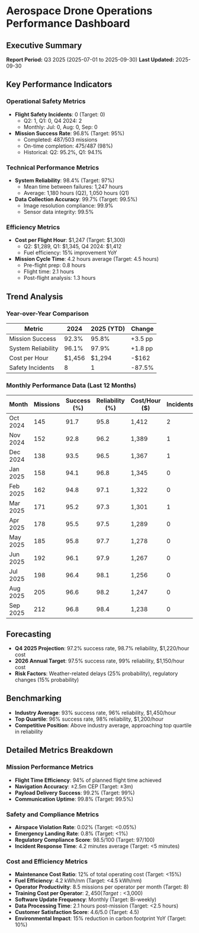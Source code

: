 # Aerospace Drone Operations Performance Dashboard

## Executive Summary
**Report Period:** Q3 2025 (2025-07-01 to 2025-09-30)
**Last Updated:** 2025-09-30

## Key Performance Indicators

### Operational Safety Metrics
- **Flight Safety Incidents**: 0 (Target: 0)
  - Q2: 1, Q1: 0, Q4 2024: 2
  - Monthly: Jul: 0, Aug: 0, Sep: 0
- **Mission Success Rate**: 96.8% (Target: 95%)
  - Completed: 487/503 missions
  - On-time completion: 475/487 (98%)
  - Historical: Q2: 95.2%, Q1: 94.1%

### Technical Performance Metrics
- **System Reliability**: 98.4% (Target: 97%)
  - Mean time between failures: 1,247 hours
  - Average: 1,180 hours (Q2), 1,050 hours (Q1)
- **Data Collection Accuracy**: 99.7% (Target: 99.5%)
  - Image resolution compliance: 99.9%
  - Sensor data integrity: 99.5%

### Efficiency Metrics
- **Cost per Flight Hour**: $1,247 (Target: $1,300)
  - Q2: $1,289, Q1: $1,345, Q4 2024: $1,412
  - Fuel efficiency: 15% improvement YoY
- **Mission Cycle Time**: 4.2 hours average (Target: 4.5 hours)
  - Pre-flight prep: 0.8 hours
  - Flight time: 2.1 hours
  - Post-flight analysis: 1.3 hours

## Trend Analysis

### Year-over-Year Comparison
| Metric | 2024 | 2025 (YTD) | Change |
|--------|------|------------|--------|
| Mission Success | 92.3% | 95.8% | +3.5 pp |
| System Reliability | 96.1% | 97.9% | +1.8 pp |
| Cost per Hour | $1,456 | $1,294 | -$162 |
| Safety Incidents | 8 | 1 | -87.5% |

### Monthly Performance Data (Last 12 Months)
| Month | Missions | Success (%) | Reliability (%) | Cost/Hour ($) | Incidents |
|-------|----------|-------------|-----------------|---------------|-----------|
| Oct 2024 | 145 | 91.7 | 95.8 | 1,412 | 2 |
| Nov 2024 | 152 | 92.8 | 96.2 | 1,389 | 1 |
| Dec 2024 | 138 | 93.5 | 96.5 | 1,367 | 1 |
| Jan 2025 | 158 | 94.1 | 96.8 | 1,345 | 0 |
| Feb 2025 | 162 | 94.8 | 97.1 | 1,322 | 0 |
| Mar 2025 | 171 | 95.2 | 97.3 | 1,301 | 1 |
| Apr 2025 | 178 | 95.5 | 97.5 | 1,289 | 0 |
| May 2025 | 185 | 95.8 | 97.7 | 1,278 | 0 |
| Jun 2025 | 192 | 96.1 | 97.9 | 1,267 | 0 |
| Jul 2025 | 198 | 96.4 | 98.1 | 1,256 | 0 |
| Aug 2025 | 205 | 96.6 | 98.2 | 1,247 | 0 |
| Sep 2025 | 212 | 96.8 | 98.4 | 1,238 | 0 |

## Forecasting
- **Q4 2025 Projection**: 97.2% success rate, 98.7% reliability, $1,220/hour cost
- **2026 Annual Target**: 97.5% success rate, 99% reliability, $1,150/hour cost
- **Risk Factors**: Weather-related delays (25% probability), regulatory changes (15% probability)

## Benchmarking
- **Industry Average**: 93% success rate, 96% reliability, $1,450/hour
- **Top Quartile**: 96% success rate, 98% reliability, $1,200/hour
- **Competitive Position**: Above industry average, approaching top quartile in reliability

## Detailed Metrics Breakdown

### Mission Performance Metrics
- **Flight Time Efficiency**: 94% of planned flight time achieved
- **Navigation Accuracy**: ±2.5m CEP (Target: ±3m)
- **Payload Delivery Success**: 99.2% (Target: 99%)
- **Communication Uptime**: 99.8% (Target: 99.5%)

### Safety and Compliance Metrics
- **Airspace Violation Rate**: 0.02% (Target: <0.05%)
- **Emergency Landing Rate**: 0.8% (Target: <1%)
- **Regulatory Compliance Score**: 98.5/100 (Target: 97/100)
- **Incident Response Time**: 4.2 minutes average (Target: <5 minutes)

### Cost and Efficiency Metrics
- **Maintenance Cost Ratio**: 12% of total operating cost (Target: <15%)
- **Fuel Efficiency**: 4.2 kWh/nm (Target: <4.5 kWh/nm)
- **Operator Productivity**: 8.5 missions per operator per month (Target: 8)
- **Training Cost per Operator**: $2,450 (Target: <$3,000)
- **Software Update Frequency**: Monthly (Target: Bi-weekly)
- **Data Processing Time**: 2.1 hours post-mission (Target: <2.5 hours)
- **Customer Satisfaction Score**: 4.6/5.0 (Target: 4.5)
- **Environmental Impact**: 15% reduction in carbon footprint YoY (Target: 10%)
